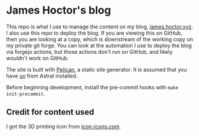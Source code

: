 # James Hoctor's blog

This repo is what I use to manage the content on my blog, [james.hoctor.xyz](https://james.hoctor.xyz/).
I also use this repo to deploy the blog.
If you are viewing this on GitHub, then you are looking at a copy, which is downstream of the working copy on my private git forge.
You can look at the automation I use to deploy the blog via forgejo actions, but those actions don't run on GitHub, and likely wouldn't work on GitHub.

The site is built with [Pelican](https://getpelican.com/), a static site generator.
It is assumed that you have [uv](https://docs.astral.sh/uv) from Astral installed.

Before beginning development, install the pre-commit hooks with `make init-precommit`.

## Credit for content used

I got the 3D printing icon from [icon-icons.com](https://icon-icons.com/icon/printer-3d-nozzle/135279).
